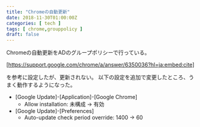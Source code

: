 ```yaml
---
title: "Chromeの自動更新"
date: 2018-11-30T01:00:00Z
categories: [ tech ]
tags: [ chrome,grouppolicy ]
draft: false
---
```


Chromeの自動更新をADのグループポリシーで行っている。

[https://support.google.com/chrome/a/answer/6350036?hl=ja:embed:cite]

を参考に設定したが、更新されない。
以下の設定を追加で変更したところ、うまく動作するようになった。

* [Google Update]-[Application]-[Google Chrome]
  - Allow installation: 未構成 → 有効
* [Google Update]-[Preferences]
  - Auto-update check period override: 1400 → 60
